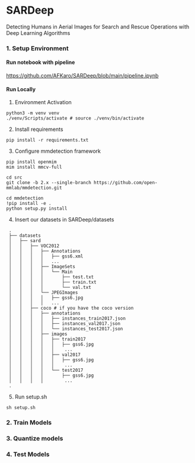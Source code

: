 # SARDeep
Detecting Humans in Aerial Images for Search and Rescue Operations with Deep Learning Algorithms

### 1. Setup Environment
#### Run notebook with pipeline
https://github.com/AFKaro/SARDeep/blob/main/pipeline.ipynb

#### Run Locally
1. Environment Activation
````commandline
python3 -m venv venv
./venv/Scripts/activate # source ./venv/bin/activate
````
2. Install requirements
````commandline
pip install -r requirements.txt
````
3. Configure mmdetection framework
````commandline
pip install openmim
mim install mmcv-full

cd src
git clone -b 2.x --single-branch https://github.com/open-mmlab/mmdetection.git

cd mmdetection
!pip install -e .
python setup.py install
````
4. Insert our datasets in SARDeep/datasets
````commandline
 .
 ├── datasets
 │   ├── sard
 │   │   ├── VOC2012
 │   │   │   ├── Annotations
 │   │   │   │   ├── gss6.xml
 │   │   │   │   ...
 │   │   │   ├── ImageSets
 │   │   │   │   └── Main
 │   │   │   │       ├── test.txt
 │   │   │   │       ├── train.txt
 │   │   │   │       └── val.txt
 │   │   │   └── JPEGImages
 │   │   │   │   ├── gss6.jpg
 │   │   │   │   ...
 │   │   ├── coco # if you have the coco version
 │   │   │   ├── annotations
 │   │   │   │   ├── instances_train2017.json
 │   │   │   │   ├── instances_val2017.json
 │   │   │   │   └── instances_test2017.json
 │   │   │   ├── images
 │   │   │   │   ├── train2017
 │   │   │   │   │   ├── gss6.jpg
 │   │   │   │   │    ...
 │   │   │   │   ├── val2017
 │   │   │   │   │   ├── gss6.jpg
 │   │   │   │   │    ...
 │   │   │   │   └── test2017
 │   │   │   │       ├── gss6.jpg
 │   │   │   │        ...
 .
````

5. Run setup.sh
````commandline
sh setup.sh
````

### 2. Train Models
### 3. Quantize models
### 4. Test Models
